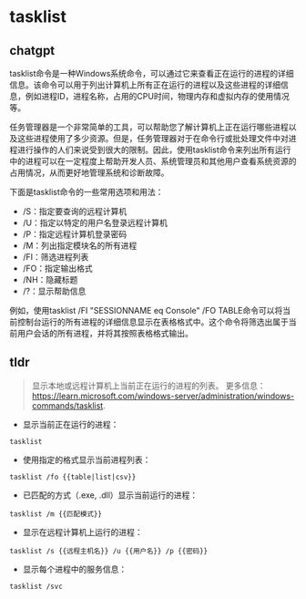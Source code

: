 # tasklist 
## chatgpt 
tasklist命令是一种Windows系统命令，可以通过它来查看正在运行的进程的详细信息。该命令可以用于列出计算机上所有正在运行的进程以及这些进程的详细信息，例如进程ID，进程名称，占用的CPU时间，物理内存和虚拟内存的使用情况等。

任务管理器是一个非常简单的工具，可以帮助您了解计算机上正在运行哪些进程以及这些进程使用了多少资源。但是，任务管理器对于在命令行或批处理文件中对进程进行操作的人们来说受到很大的限制。因此，使用tasklist命令来列出所有运行中的进程可以在一定程度上帮助开发人员、系统管理员和其他用户查看系统资源的占用情况，从而更好地管理系统和诊断故障。

下面是tasklist命令的一些常用选项和用法：

- /S：指定要查询的远程计算机
- /U：指定以特定的用户名登录远程计算机
- /P：指定远程计算机登录密码
- /M：列出指定模块名的所有进程
- /FI：筛选进程列表
- /FO：指定输出格式
- /NH：隐藏标题
- /?：显示帮助信息

例如，使用tasklist /FI "SESSIONNAME eq Console" /FO TABLE命令可以将当前控制台运行的所有进程的详细信息显示在表格格式中。这个命令将筛选出属于当前用户会话的所有进程，并将其按照表格格式输出。 

## tldr 
 
> 显示本地或远程计算机上当前正在运行的进程的列表。
> 更多信息：<https://learn.microsoft.com/windows-server/administration/windows-commands/tasklist>.

- 显示当前正在运行的进程：

`tasklist`

- 使用指定的格式显示当前进程列表：

`tasklist /fo {{table|list|csv}}`

- 已匹配的方式（.exe, .dll）显示当前运行的进程：

`tasklist /m {{匹配模式}}`

- 显示在远程计算机上运行的进程：

`tasklist /s {{远程主机名}} /u {{用户名}} /p {{密码}}`

- 显示每个进程中的服务信息：

`tasklist /svc`
